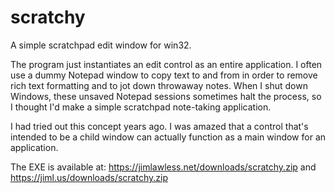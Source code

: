 # scratchy
A simple scratchpad edit window for win32.

The program just instantiates an edit control as an entire application.  I often use a dummy Notepad window to copy text to and from in order to remove rich text formatting and to jot down throwaway notes.  When I shut down Windows, these unsaved Notepad sessions sometimes halt the process, so I thought I'd make a simple scratchpad note-taking application.

I had tried out this concept years ago. I was amazed that a control that's intended to be a child window can actually function as a main window for an application.

The EXE is available at: https://jimlawless.net/downloads/scratchy.zip and https://jiml.us/downloads/scratchy.zip

